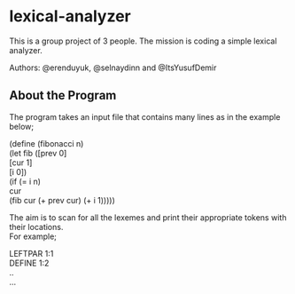 # lexical-analyzer
This is a group project of 3 people. The mission is coding a simple lexical analyzer.

Authors: @erenduyuk, @selnaydinn and @ItsYusufDemir

## About the Program
The program takes an input file that contains many lines as in the example below;  

(define (fibonacci n)  
(let fib ([prev 0]  
[cur 1]  
[i 0])  
(if (= i n)  
cur  
(fib cur (+ prev cur) (+ i 1)))))  

The aim is to scan for all the lexemes and print their appropriate tokens with their locations.  
For example;  

LEFTPAR 1:1  
DEFINE 1:2  
..  
...  
